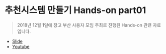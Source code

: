 # 추천시스템 만들기 Hands-on part01

> 2018년 12월 1일에 장고 부산 사용자 모임 주최로 진행된 Hands-on 관련 자료 입니다.

* [Slide](https://github.com/djangobusan/recommender-system-hands-on-part1/raw/master/recommender-system-hands-on-part1.pdf)
* [Youtube](https://www.youtube.com/watch?v=RypYycWvHaA)
